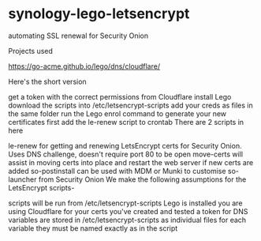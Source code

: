 # synology-lego-letsencrypt

automating SSL renewal for Security Onion

Projects used

https://go-acme.github.io/lego/dns/cloudflare/


Here's the short version

get a token with the correct permissions from Cloudflare
install Lego
download the scripts into /etc/letsencrypt-scripts
add your creds as files in the same folder
run the Lego enrol command to generate your new certificates first
add the le-renew script to crontab
There are 2 scripts in here

le-renew for getting and renewing LetsEncrypt certs for Security Onion. Uses DNS challenge, doesn't require port 80 to be open
move-certs will assist in moving certs into place and restart the web server if new certs are added
so-postinstall can be used with MDM or Munki to customise so-launcher from Security Onion
We make the following assumptions for the LetsEncrypt scripts-

scripts will be run from /etc/letsencrypt-scripts
Lego is installed
you are using Cloudflare for your certs
you've created and tested a token for DNS
variables are stored in /etc/letsencrypt-scripts as individual files for each variable
they must be named exactly as in the script
